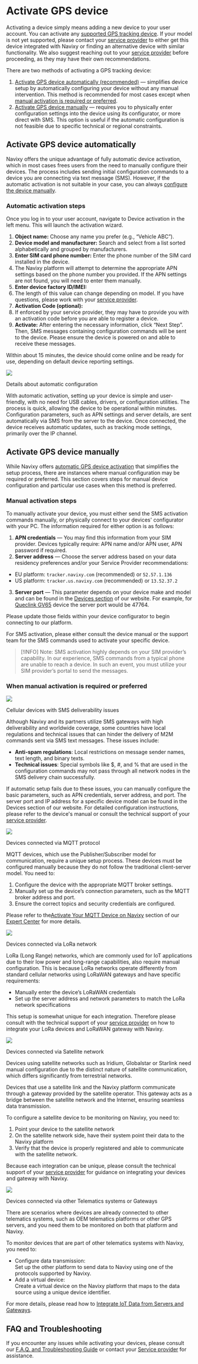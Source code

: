 # Activate GPS device

Activating a device simply means adding a new device to your user account. You can activate any [supported GPS tracking device](https://navixy.com/devices/). If your model is not yet supported, please contact your [service provider](service-provider.md) to either get this device integrated with Navixy or finding an alternative device with similar functionality. We also suggest reaching out to your [service provider](service-provider.md) before proceeding, as they may have their own recommendations.

There are two methods of activating a GPS tracking device:

1. [Activate GPS device automatically (recommended)](activate-gps-device.md#Activate-GPS-device-automatically) — simplifies device setup by automatically configuring your device without any manual intervention. This method is recommended for most cases except when [manual activation is required or preferred](activate-gps-device.md#Activate-GPS-device-manually).
2. [Activate GPS device manually](activate-gps-device.md#Activate-GPS-device-manually) — requires you to physically enter configuration settings into the device using its configurator, or more direct with SMS. This option is useful if the automatic configuration is not feasible due to specific technical or regional constraints.

## Activate GPS device automatically

Navixy offers the unique advantage of fully automatic device activation, which in most cases frees users from the need to manually configure their devices. The process includes sending initial configuration commands to a device you are connecting via text message (SMS). However, if the automatic activation is not suitable in your case, you can always [configure the device manually](activate-gps-device.md#Activate-GPS-device-manually).

### Automatic activation steps

Once you log in to your user account, navigate to Device activation in the left menu. This will launch the activation wizard.

1. **Object name:** Choose any name you prefer (e.g., “Vehicle ABC”).
2. **Device model and manufacturer:** Search and select from a list sorted alphabetically and grouped by manufacturers.
3. **Enter SIM card phone number:** Enter the phone number of the SIM card installed in the device.
4. The Navixy platform will attempt to determine the appropriate APN settings based on the phone number you provided. If the APN settings are not found, you will need to enter them manually.
5. **Enter device factory ID/IMEI:**
6. The length of this value can change depending on model. If you have questions, please work with your [service provider](service-provider.md).
7. **Activation Code (optional):**
8. If enforced by your service provider, they may have to provide you with an activation code before you are able to register a device.
9. **Activate:** After entering the necessary information, click “Next Step”. Then, SMS messages containing configuration commands will be sent to the device. Please ensure the device is powered on and able to receive these messages.

Within about 15 minutes, the device should come online and be ready for use, depending on default device reporting settings.

![](https://squaregps.atlassian.net/wiki/images/icons/grey_arrow_down.png)

Details about automatic configuration

With automatic activation, setting up your device is simple and user-friendly, with no need for USB cables, drivers, or configuration utilities. The process is quick, allowing the device to be operational within minutes. Configuration parameters, such as APN settings and server details, are sent automatically via SMS from the server to the device. Once connected, the device receives automatic updates, such as tracking mode settings, primarily over the IP channel.

## Activate GPS device manually

While Navixy offers [automatic GPS device activation](activate-gps-device.md#Activate-GPS-device-automatically) that simplifies the setup process, there are instances where manual configuration may be required or preferred. This section covers steps for manual device configuration and particular use cases when this method is preferred.

### Manual activation steps

To manually activate your device, you must either send the SMS activation commands manually, or physically connect to your devices' configurator with your PC. The information required for either option is as follows:

1. **APN credentials** — You may find this information from your SIM provider. Devices typically require: APN name and/or APN user, APN password if required.
2. **Server address** — Choose the server address based on your data residency preferences and/or your Service Provider recommendations:

* EU platform: `tracker.navixy.com` (recommended) or `52.57.1.136`
* US platform: `tracker.us.navixy.com` (recommended) or `13.52.37.2`

3. **Server port** — This parameter depends on your device make and model and can be found in the [Devices section](https://navixy.com/devices/) of our website. For example, for [Queclink GV65](https://www.navixy.com/devices/queclink/queclink-gv65/) device the server port would be 47764.

Please update those fields within your device configurator to begin connecting to our platform.

For SMS activation, please either consult the device manual or the support team for the SMS commands used to activate your specific device.

> \[!INFO] Note: SMS activation highly depends on your SIM provider’s capability. In our experience, SMS commands from a typical phone are unable to reach a device. In such an event, you must utilize your SIM provider’s portal to send the messages.

### When manual activation is required or preferred

![](https://squaregps.atlassian.net/wiki/images/icons/grey_arrow_down.png)

Cellular devices with SMS deliverability issues

Although Navixy and its partners utilize SMS gateways with high deliverability and worldwide coverage, some countries have local regulations and technical issues that can hinder the delivery of M2M commands sent via SMS text messages. These issues include:

* **Anti-spam regulations**: Local restrictions on message sender names, text length, and binary texts.
* **Technical issues**: Special symbols like $, #, and % that are used in the configuration commands may not pass through all network nodes in the SMS delivery chain successfully.

If automatic setup fails due to these issues, you can manually configure the basic parameters, such as APN credentials, server address, and port. The server port and IP address for a specific device model can be found in the Devices section of our website. For detailed configuration instructions, please refer to the device's manual or consult the technical support of your [service provider](service-provider.md).

![](https://squaregps.atlassian.net/wiki/images/icons/grey_arrow_down.png)

Devices connected via MQTT protocol

MQTT devices, which use the Publisher/Subscriber model for communication, require a unique setup process. These devices must be configured manually because they do not follow the traditional client-server model. You need to:

1. Configure the device with the appropriate MQTT broker settings.
2. Manually set up the device’s connection parameters, such as the MQTT broker address and port.
3. Ensure the correct topics and security credentials are configured.

Please refer to the[Activate Your MQTT Device on Navixy](https://squaregps.atlassian.net/wiki/spaces/SC/pages/2732589133/Activate+Your+MQTT+Device+on+Navixy) section of our [Expert Center](https://squaregps.atlassian.net/wiki/spaces/SC) for more details.

![](https://squaregps.atlassian.net/wiki/images/icons/grey_arrow_down.png)

Devices connected via LoRa network

LoRa (Long Range) networks, which are commonly used for IoT applications due to their low power and long-range capabilities, also require manual configuration. This is because LoRa networks operate differently from standard cellular networks using LoRaWAN gateways and have specific requirements:

* Manually enter the device’s LoRaWAN credentials
* Set up the server address and network parameters to match the LoRa network specifications

This setup is somewhat unique for each integration. Therefore please consult with the technical support of your [service provider](service-provider.md) on how to integrate your LoRa devices and LoRaWAN gateway with Navixy.

![](https://squaregps.atlassian.net/wiki/images/icons/grey_arrow_down.png)

Devices connected via Satellite network

Devices using satellite networks such as Iridium, Globalstar or Starlink need manual configuration due to the distinct nature of satellite communication, which differs significantly from terrestrial networks.

Devices that use a satellite link and the Navixy platform communicate through a gateway provided by the satellite operator. This gateway acts as a bridge between the satellite network and the Internet, ensuring seamless data transmission.

To configure a satellite device to be monitoring on Navixy, you need to:

1. Point your device to the satellite network
2. On the satellite network side, have their system point their data to the Navixy platform
3. Verify that the device is properly registered and able to communicate with the satellite network.

Because each integration can be unique, please consult the technical support of your [service provider](service-provider.md) for guidance on integrating your devices and gateway with Navixy.

![](https://squaregps.atlassian.net/wiki/images/icons/grey_arrow_down.png)

Devices connected via other Telematics systems or Gateways

There are scenarios where devices are already connected to other telematics systems, such as OEM telematics platforms or other GPS servers, and you need them to be monitored on both that platform and Navixy.

To monitor devices that are part of other telematics systems with Navixy, you need to:

* Configure data transmission:\
  Set up the other platform to send data to Navixy using one of the protocols supported by Navixy.
* Add a virtual device:\
  Create a virtual device on the Navixy platform that maps to the data source using a unique device identifier.

For more details, please read how to [Integrate IoT Data from Servers and Gateways](https://squaregps.atlassian.net/wiki/spaces/SC/pages/2732621933/Integrate+IoT+Data+from+Servers+and+Gateways).

## FAQ and Troubleshooting

If you encounter any issues while activating your devices, please consult our [F.A.Q. and Troubleshooting Guide](../../faq/faq/gps-device-activation-troubleshooting.md) or contact your [Service provider](service-provider.md) for assistance.
